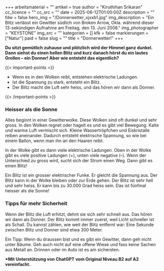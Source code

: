 +++
arbeitsmaterial = ""
artikel = true
author = "Kiruthihan Srikaran"
cc_licence = ""
cc_src = ""
date = 2025-06-12T01:00:00Z
description = ""
fdw = false
hero_img = "/Donnerwetter_xjxxb1.jpg"
img_description = "Ein Blitz verlässt ein Gewitter südlich von Broken Arrow, Okla. während dieser 13-sekündigen Aufnahme am Freitag, den 13. Juni 2008."
img_photographer = "KEYSTONE"
img_src = ""
kategorien = []
kfk = false
markierungen = ["Natur"]
paid = false
slug = ""
title = "Donnerwetter!"
+++

**Du sitzt gemütlich zuhause und plötzlich wird der Himmel ganz dunkel. Dann siehst du einen hellen Blitz und kurz danach hörst du ein lautes Grollen – ein Donner! Aber wie entsteht das eigentlich?**

{{< important-points >}}

<ul>

<li>Wenn es in den Wolken reibt, entstehen elektrische Ladungen.
</li>

<li>Ist die Spannung zu stark, entsteht ein Blitz.
</li>

<li>Der Blitz macht die Luft sehr heiss, und das hören wir dann als Donner.
</li>

</ul>

{{< /important-points >}}

### Heisser als die Sonne

Alles beginnt in einer Gewitterwolke. Diese Wolken sind oft dunkel und sehr gross. In den Wolken regnet oder hagelt es und es gibt viel Bewegung. Kalte und warme Luft vermischt sich. Kleine Wassertröpfchen und Eiskristalle reiben aneinander. Dadurch entsteht elektrische Spannung, so wie bei einem Ballon, wenn man ihn an den Haaren reibt.

In der Wolke gibt es dann viele elektrische Ladungen. Oben in der Wolke gibt es viele positive Ladungen (+), unten viele negative (–). Wenn der Unterschied zu gross wird, sucht sich der Strom einen Weg. Dann gibt es einen Blitz!

Ein Blitz ist ein grosser elektrischer Funke. Er gleicht die Spannung aus. Der Blitz kann in der Wolke bleiben oder zur Erde gehen. Der Blitz ist sehr hell und sehr heiss. Er kann bis zu 30.000 Grad heiss sein. Das ist fünfmal heisser als die Sonne!

### Tipps für mehr Sicherheit

Wenn der Blitz die Luft erhitzt, dehnt sie sich sehr schnell aus. Das hören wir dann als Donner. Der Blitz kommt immer zuerst, weil Licht schneller ist als Schall. Du kannst zählen, wie weit der Blitz entfernt war: Eine Sekunde zwischen Blitz und Donner sind etwa 300 Meter. 

Ein Tipp: Wenn du draussen bist und es gibt ein Gewitter, dann geh nicht unter Bäume. Geh auch nicht auf eine offene Wiese und fass keine Sachen aus Metall an. Drinnen oder im Auto ist es am sichersten.

**\*Mit Unterstützung von ChatGPT vom Original Niveau B2 auf A2 vereinfacht.**